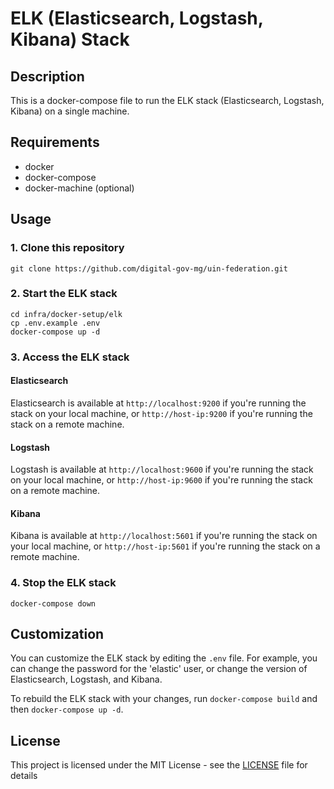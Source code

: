 # ELK (Elasticsearch, Logstash, Kibana) Stack

## Description

This is a docker-compose file to run the ELK stack (Elasticsearch, Logstash, Kibana) on a single machine.

## Requirements

- docker
- docker-compose
- docker-machine (optional)

## Usage

### 1. Clone this repository

```
git clone https://github.com/digital-gov-mg/uin-federation.git
```

### 2. Start the ELK stack

```
cd infra/docker-setup/elk
cp .env.example .env
docker-compose up -d
```

### 3. Access the ELK stack

#### Elasticsearch

Elasticsearch is available at `http://localhost:9200` if you're running the stack on your local machine, or `http://host-ip:9200` if you're running the stack on a remote machine.

#### Logstash

Logstash is available at `http://localhost:9600` if you're running the stack on your local machine, or `http://host-ip:9600` if you're running the stack on a remote machine.

#### Kibana

Kibana is available at `http://localhost:5601` if you're running the stack on your local machine, or `http://host-ip:5601` if you're running the stack on a remote machine.

### 4. Stop the ELK stack

```
docker-compose down
```

## Customization

You can customize the ELK stack by editing the `.env` file. For example, you can change the password for the 'elastic' user, or change the version of Elasticsearch, Logstash, and Kibana.

To rebuild the ELK stack with your changes, run `docker-compose build` and then `docker-compose up -d`.

## License

This project is licensed under the MIT License - see the [LICENSE](LICENSE) file for details
